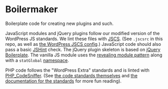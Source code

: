 # Boilermaker
Boilerplate code for creating new plugins and such.

JavaScript modules and jQuery plugins follow our modified version of the WordPress JS standards. We lint these files with [JSCS](http://jscs.info/). (See `.jscsrc` in this repo, as well as [the WordPress JSCS config](https://github.com/jscs-dev/node-jscs/blob/master/presets/wordpress.json).) JavaScript code should also pass a basic [JSHint](http://jshint.com/) check. The jQuery plugin skeleton is based on [jQuery Boilerplate](https://github.com/jquery-boilerplate/jquery-boilerplate/blob/master/src/jquery.boilerplate.js). The vanilla JS module uses the [revealing module pattern](https://addyosmani.com/resources/essentialjsdesignpatterns/book/#revealingmodulepatternjavascript) along with a `statGlobal` [namespace](https://addyosmani.com/blog/essential-js-namespacing).

PHP code follows the "WordPress Extra" standards and is linted with [PHP_CodeSniffer](https://github.com/squizlabs/PHP_CodeSniffer). (See [the code standards themselves](https://github.com/WordPress-Coding-Standards/WordPress-Coding-Standards) and [the documentation for the standards](https://make.wordpress.org/core/handbook/best-practices/coding-standards/php/) for more fun reading).
